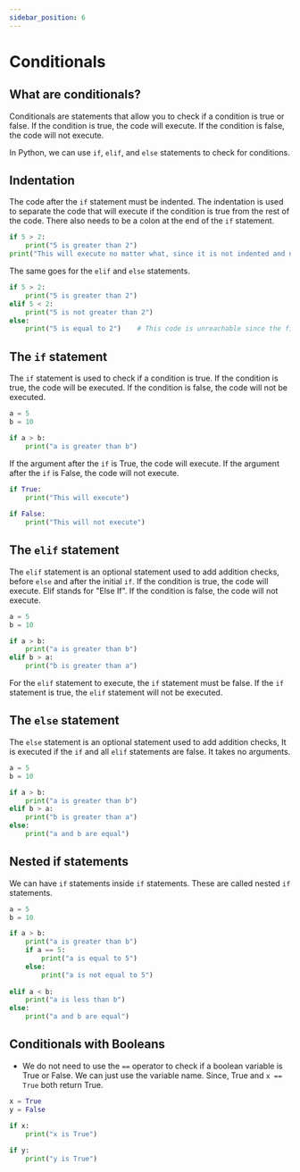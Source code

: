 ```yaml
---
sidebar_position: 6
---
```


# Conditionals 

## What are conditionals?

Conditionals are statements that allow you to check if a condition is true or false. If the condition is true, the code will execute. If the condition is false, the code will not execute.

In Python, we can use `if`, `elif`, and `else` statements to check for conditions.

## Indentation 

The code after the `if` statement must be indented. The indentation is used to separate the code that will execute if the condition is true from the rest of the code.
There also needs to be a colon at the end of the `if` statement.

```python
if 5 > 2:
    print("5 is greater than 2")
print("This will execute no matter what, since it is not indented and not a part of the if statement")
```

The same goes for the `elif` and `else` statements.

```python
if 5 > 2:
    print("5 is greater than 2")
elif 5 < 2:
    print("5 is not greater than 2")
else:
    print("5 is equal to 2")    # This code is unreachable since the first condition will always be True, but it is still valid Python code.
```


## The `if` statement

The `if` statement is used to check if a condition is true. If the condition is true, the code will be executed. If the condition is false, the code will not be executed.


```python
a = 5
b = 10

if a > b:
    print("a is greater than b")
```

If the argument after the `if` is True, the code will execute. If the argument after the `if` is False, the code will not execute.

```python
if True:
    print("This will execute")
    
if False:
    print("This will not execute")
```


## The `elif` statement

The `elif` statement is an optional statement used to add addition checks, before `else` and after the initial `if`. If the condition is true, the code will execute. Elif stands for "Else If". If the condition is false, the code will not execute.

```python
a = 5
b = 10

if a > b:
    print("a is greater than b")
elif b > a:
    print("b is greater than a")
```

For the  `elif` statement to execute, the `if` statement must be false. If the `if` statement is true, the `elif` statement will not be executed.

## The `else` statement

The `else` statement is an optional statement used to add addition checks, It is executed if the `if` and all `elif` statements are false. It takes no arguments.

```python
a = 5
b = 10

if a > b:
    print("a is greater than b")
elif b > a:
    print("b is greater than a")
else:
    print("a and b are equal")
```

## Nested if statements

We can have `if` statements inside `if` statements. These are called nested `if` statements.

```python
a = 5
b = 10

if a > b:
    print("a is greater than b")
    if a == 5:
        print("a is equal to 5")
    else:
        print("a is not equal to 5")
        
elif a < b:
    print("a is less than b")
else:
    print("a and b are equal")
```



## Conditionals with Booleans

* We do not need to use the `==` operator to check if a boolean variable is True or False. We can just use the variable name. Since, True and `x == True` both return True.

```python
x = True
y = False

if x:
    print("x is True")
  
if y:
    print("y is True")
```